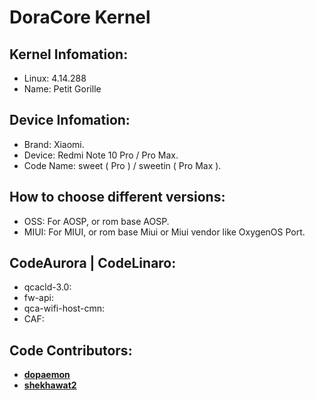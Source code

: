 # DoraCore Kernel
## Kernel Infomation:
- Linux: 4.14.288
- Name: Petit Gorille

## Device Infomation:
- Brand: Xiaomi.
- Device: Redmi Note 10 Pro / Pro Max.
- Code Name: sweet ( Pro ) / sweetin ( Pro Max ).

## How to choose different versions:
- OSS: For AOSP, or rom base AOSP.
- MIUI: For MIUI, or rom base Miui or Miui vendor like OxygenOS Port.

## CodeAurora | CodeLinaro:
- qcacld-3.0:
- fw-api:
- qca-wifi-host-cmn:
- CAF:

## Code Contributors:
- [**dopaemon**](https://github.com/dopaemon)
- [**shekhawat2**](https://github.com/shekhawat2)
